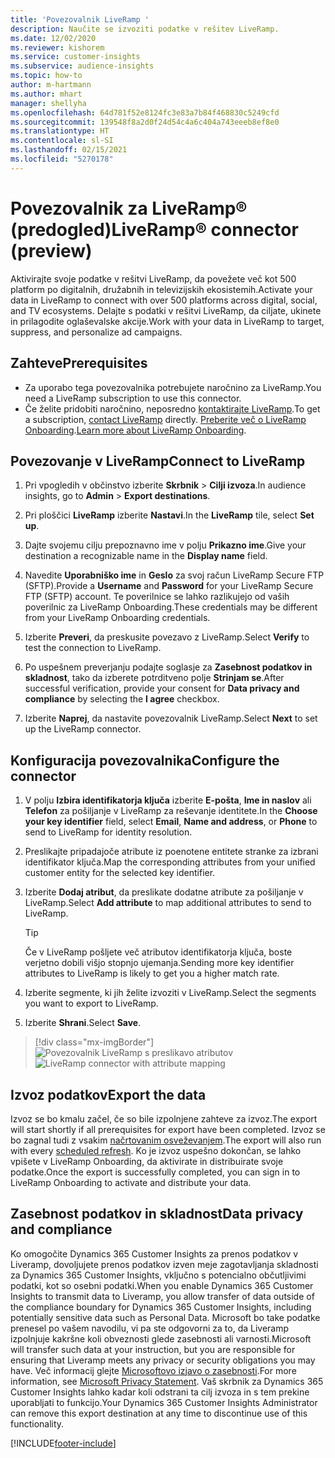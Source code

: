 ```yaml
---
title: 'Povezovalnik LiveRamp '
description: Naučite se izvoziti podatke v rešitev LiveRamp.
ms.date: 12/02/2020
ms.reviewer: kishorem
ms.service: customer-insights
ms.subservice: audience-insights
ms.topic: how-to
author: m-hartmann
ms.author: mhart
manager: shellyha
ms.openlocfilehash: 64d781f52e8124fc3e83a7b84f468830c5249cfd
ms.sourcegitcommit: 139548f8a2d0f24d54c4a6c404a743eeeb8ef8e0
ms.translationtype: HT
ms.contentlocale: sl-SI
ms.lasthandoff: 02/15/2021
ms.locfileid: "5270178"
---
```

# <a name="liverampreg-connector-preview"></a><span data-ttu-id="57e2d-103">Povezovalnik za LiveRamp&reg; (predogled)</span><span class="sxs-lookup"><span data-stu-id="57e2d-103">LiveRamp&reg; connector (preview)</span></span>

<span data-ttu-id="57e2d-104">Aktivirajte svoje podatke v rešitvi LiveRamp, da povežete več kot 500 platform po digitalnih, družabnih in televizijskih ekosistemih.</span><span class="sxs-lookup"><span data-stu-id="57e2d-104">Activate your data in LiveRamp to connect with over 500 platforms across digital, social, and TV ecosystems.</span></span> <span data-ttu-id="57e2d-105">Delajte s podatki v rešitvi LiveRamp, da ciljate, ukinete in prilagodite oglaševalske akcije.</span><span class="sxs-lookup"><span data-stu-id="57e2d-105">Work with your data in LiveRamp to target, suppress, and personalize ad campaigns.</span></span>

## <a name="prerequisites"></a><span data-ttu-id="57e2d-106">Zahteve</span><span class="sxs-lookup"><span data-stu-id="57e2d-106">Prerequisites</span></span>

- <span data-ttu-id="57e2d-107">Za uporabo tega povezovalnika potrebujete naročnino za LiveRamp.</span><span class="sxs-lookup"><span data-stu-id="57e2d-107">You need a LiveRamp subscription to use this connector.</span></span>
- <span data-ttu-id="57e2d-108">Če želite pridobiti naročnino, neposredno [kontaktirajte LiveRamp](https://liveramp.com/contact/).</span><span class="sxs-lookup"><span data-stu-id="57e2d-108">To get a subscription, [contact LiveRamp](https://liveramp.com/contact/) directly.</span></span> <span data-ttu-id="57e2d-109">[Preberite več o LiveRamp Onboarding](https://liveramp.com/our-platform/data-onboarding/).</span><span class="sxs-lookup"><span data-stu-id="57e2d-109">[Learn more about LiveRamp Onboarding](https://liveramp.com/our-platform/data-onboarding/).</span></span>

## <a name="connect-to-liveramp"></a><span data-ttu-id="57e2d-110">Povezovanje v LiveRamp</span><span class="sxs-lookup"><span data-stu-id="57e2d-110">Connect to LiveRamp</span></span>

1. <span data-ttu-id="57e2d-111">Pri vpogledih v občinstvo izberite **Skrbnik** > **Cilji izvoza**.</span><span class="sxs-lookup"><span data-stu-id="57e2d-111">In audience insights, go to **Admin** > **Export destinations**.</span></span>

1. <span data-ttu-id="57e2d-112">Pri ploščici **LiveRamp** izberite **Nastavi**.</span><span class="sxs-lookup"><span data-stu-id="57e2d-112">In the **LiveRamp** tile, select **Set up**.</span></span>

1. <span data-ttu-id="57e2d-113">Dajte svojemu cilju prepoznavno ime v polju **Prikazno ime**.</span><span class="sxs-lookup"><span data-stu-id="57e2d-113">Give your destination a recognizable name in the **Display name** field.</span></span>

1. <span data-ttu-id="57e2d-114">Navedite **Uporabniško ime** in **Geslo** za svoj račun LiveRamp Secure FTP (SFTP).</span><span class="sxs-lookup"><span data-stu-id="57e2d-114">Provide a **Username** and **Password** for your LiveRamp Secure FTP (SFTP) account.</span></span>
<span data-ttu-id="57e2d-115">Te poverilnice se lahko razlikujejo od vaših poverilnic za LiveRamp Onboarding.</span><span class="sxs-lookup"><span data-stu-id="57e2d-115">These credentials may be different from your LiveRamp Onboarding credentials.</span></span>

1. <span data-ttu-id="57e2d-116">Izberite **Preveri**, da preskusite povezavo z LiveRamp.</span><span class="sxs-lookup"><span data-stu-id="57e2d-116">Select **Verify** to test the connection to LiveRamp.</span></span>

1. <span data-ttu-id="57e2d-117">Po uspešnem preverjanju podajte soglasje za **Zasebnost podatkov in skladnost**, tako da izberete potrditveno polje **Strinjam se**.</span><span class="sxs-lookup"><span data-stu-id="57e2d-117">After successful verification, provide your consent for **Data privacy and compliance** by selecting the **I agree** checkbox.</span></span>

1. <span data-ttu-id="57e2d-118">Izberite **Naprej**, da nastavite povezovalnik LiveRamp.</span><span class="sxs-lookup"><span data-stu-id="57e2d-118">Select **Next** to set up the LiveRamp connector.</span></span>

## <a name="configure-the-connector"></a><span data-ttu-id="57e2d-119">Konfiguracija povezovalnika</span><span class="sxs-lookup"><span data-stu-id="57e2d-119">Configure the connector</span></span>

1. <span data-ttu-id="57e2d-120">V polju **Izbira identifikatorja ključa** izberite **E-pošta**, **Ime in naslov** ali **Telefon** za pošiljanje v LiveRamp za reševanje identitete.</span><span class="sxs-lookup"><span data-stu-id="57e2d-120">In the **Choose your key identifier** field, select **Email**,  **Name and address**, or **Phone** to send to LiveRamp for identity resolution.</span></span>

1. <span data-ttu-id="57e2d-121">Preslikajte pripadajoče atribute iz poenotene entitete stranke za izbrani identifikator ključa.</span><span class="sxs-lookup"><span data-stu-id="57e2d-121">Map the corresponding attributes from your unified customer entity for the selected key identifier.</span></span>

1. <span data-ttu-id="57e2d-122">Izberite **Dodaj atribut**, da preslikate dodatne atribute za pošiljanje v LiveRamp.</span><span class="sxs-lookup"><span data-stu-id="57e2d-122">Select **Add attribute** to map additional attributes to send to LiveRamp.</span></span>

   > [!TIP]
   > <span data-ttu-id="57e2d-123">Če v LiveRamp pošljete več atributov identifikatorja ključa, boste verjetno dobili višjo stopnjo ujemanja.</span><span class="sxs-lookup"><span data-stu-id="57e2d-123">Sending more key identifier attributes to LiveRamp is likely to get you a higher match rate.</span></span>

1. <span data-ttu-id="57e2d-124">Izberite segmente, ki jih želite izvoziti v LiveRamp.</span><span class="sxs-lookup"><span data-stu-id="57e2d-124">Select the segments you want to export to LiveRamp.</span></span>

1. <span data-ttu-id="57e2d-125">Izberite **Shrani**.</span><span class="sxs-lookup"><span data-stu-id="57e2d-125">Select **Save**.</span></span>

> [!div class="mx-imgBorder"]
> <span data-ttu-id="57e2d-126">![Povezovalnik LiveRamp s preslikavo atributov](media/export-liveramp-segments.png "Povezovalnik LiveRamp s preslikavo atributov")</span><span class="sxs-lookup"><span data-stu-id="57e2d-126">![LiveRamp connector with attribute mapping](media/export-liveramp-segments.png "LiveRamp connector with attribute mapping")</span></span>

## <a name="export-the-data"></a><span data-ttu-id="57e2d-127">Izvoz podatkov</span><span class="sxs-lookup"><span data-stu-id="57e2d-127">Export the data</span></span>

<span data-ttu-id="57e2d-128">Izvoz se bo kmalu začel, če so bile izpolnjene zahteve za izvoz.</span><span class="sxs-lookup"><span data-stu-id="57e2d-128">The export will start shortly if all prerequisites for export have been completed.</span></span> <span data-ttu-id="57e2d-129">Izvoz se bo zagnal tudi z vsakim [načrtovanim osveževanjem](system.md#schedule-tab).</span><span class="sxs-lookup"><span data-stu-id="57e2d-129">The export will also run with every [scheduled refresh](system.md#schedule-tab).</span></span>
<span data-ttu-id="57e2d-130">Ko je izvoz uspešno dokončan, se lahko vpišete v LiveRamp Onboarding, da aktivirate in distribuirate svoje podatke.</span><span class="sxs-lookup"><span data-stu-id="57e2d-130">Once the export is successfully completed, you can sign in to LiveRamp Onboarding to activate and distribute your data.</span></span>

## <a name="data-privacy-and-compliance"></a><span data-ttu-id="57e2d-131">Zasebnost podatkov in skladnost</span><span class="sxs-lookup"><span data-stu-id="57e2d-131">Data privacy and compliance</span></span>

<span data-ttu-id="57e2d-132">Ko omogočite Dynamics 365 Customer Insights za prenos podatkov v Liveramp, dovoljujete prenos podatkov izven meje zagotavljanja skladnosti za Dynamics 365 Customer Insights, vključno s potencialno občutljivimi podatki, kot so osebni podatki.</span><span class="sxs-lookup"><span data-stu-id="57e2d-132">When you enable Dynamics 365 Customer Insights to transmit data to Liveramp, you allow transfer of data outside of the compliance boundary for Dynamics 365 Customer Insights, including potentially sensitive data such as Personal Data.</span></span> <span data-ttu-id="57e2d-133">Microsoft bo take podatke prenesel po vašem navodilu, vi pa ste odgovorni za to, da Liveramp izpolnjuje kakršne koli obveznosti glede zasebnosti ali varnosti.</span><span class="sxs-lookup"><span data-stu-id="57e2d-133">Microsoft will transfer such data at your instruction, but you are responsible for ensuring that Liveramp meets any privacy or security obligations you may have.</span></span> <span data-ttu-id="57e2d-134">Več informacij glejte [Microsoftovo izjavo o zasebnosti](https://go.microsoft.com/fwlink/?linkid=396732).</span><span class="sxs-lookup"><span data-stu-id="57e2d-134">For more information, see [Microsoft Privacy Statement](https://go.microsoft.com/fwlink/?linkid=396732).</span></span>
<span data-ttu-id="57e2d-135">Vaš skrbnik za Dynamics 365 Customer Insights lahko kadar koli odstrani ta cilj izvoza in s tem prekine uporabljati to funkcijo.</span><span class="sxs-lookup"><span data-stu-id="57e2d-135">Your Dynamics 365 Customer Insights Administrator can remove this export destination at any time to discontinue use of this functionality.</span></span>

[!INCLUDE[footer-include](../includes/footer-banner.md)]